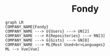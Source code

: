<h1 align="center">Fondy</h1>

```mermaid
graph LR
COMPANY_NAME{Fondy}
COMPANY_NAME ---> U{Users} ---> UN[2]
COMPANY_NAME ---> R{Repositories} ---> RN[3]
COMPANY_NAME ---> G{Gists} ---> GN[0]
COMPANY_NAME ---> ML{Most Used<br>Languages}
ML --> Vue[Vue]
```
